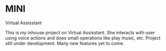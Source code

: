 # MINI
Virtual Assisstant

This is my inhouse project on Virtual Assisstant. She interacts with user using voice actions and does small operations like play music, etc.
Project still under development. Many new features yet to come.
